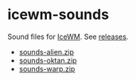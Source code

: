 # icewm-sounds
Sound files for [IceWM](https://ice-wm.github.io).
See [releases](https://github.com/ice-wm/icewm-sounds/releases).

- [sounds-alien.zip](https://github.com/ice-wm/icewm-sounds/releases/download/v1.0/sounds-alien.zip)
- [sounds-oktan.zip](https://github.com/ice-wm/icewm-sounds/releases/download/v1.0/sounds-oktan.zip)
- [sounds-warp.zip](https://github.com/ice-wm/icewm-sounds/releases/download/v1.0/sounds-warp.zip)
